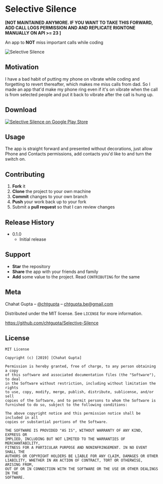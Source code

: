 # Selective Silence

**[NOT MAINTAINED ANYMORE. IF YOU WANT TO TAKE THIS FORWARD, ADD CALL LOGS PERMISSION AND AND REPLICATE RIGNTONE MANUALLY ON API >= 23	]**

An app to **NOT** miss important calls while coding

![Selective Silence](https://i.ibb.co/LvdMwRB/screenshot-github.png)

## Motivation

I have a bad habit of putting my phone on vibrate while coding and forgetting to revert thereafter, which makes me miss calls from dad. So I made an app that'd make my phone ring even if it's on vibrate when the call is from selected people and put it back to vibrate after the call is hung up.

## Download

<a href="https://play.google.com/store/apps/details?id=chtgupta.selectivesilence">![Selective Silence on Google Play Store](https://i.ibb.co/FnDzKTy/google-play-badge.png)</a>

## Usage

The app is straight forward and presented without decorations, just allow Phone and Contacts permissions, add contacts you'd like to and turn the switch on.

## Contributing

1. **Fork** it
2. **Clone** the project to your own machine
3. **Commit** changes to your own branch
4. **Push** your work back up to your fork
5. Submit a **pull request** so that I can review changes


## Release History

* 0.1.0
	* Initial release

## Support

* **Star** the repository
* **Share** the app with your friends and family
* **Add** some value to the project. Read ``CONTRIBUTING`` for the same


## Meta

Chahat Gupta – [@chtgupta](https://chtgupta.github.io) – chtgupta.be@gmail.com

Distributed under the MIT license. See ``LICENSE`` for more information.

https://github.com/chtgupta/Selective-Silence

## License

    MIT License

    Copyright (c) [2019] [Chahat Gupta]

    Permission is hereby granted, free of charge, to any person obtaining a copy
    of this software and associated documentation files (the "Software"), to deal
    in the Software without restriction, including without limitation the rights
    to use, copy, modify, merge, publish, distribute, sublicense, and/or sell
    copies of the Software, and to permit persons to whom the Software is
    furnished to do so, subject to the following conditions:

    The above copyright notice and this permission notice shall be included in all
    copies or substantial portions of the Software.

    THE SOFTWARE IS PROVIDED "AS IS", WITHOUT WARRANTY OF ANY KIND, EXPRESS OR
    IMPLIED, INCLUDING BUT NOT LIMITED TO THE WARRANTIES OF MERCHANTABILITY,
    FITNESS FOR A PARTICULAR PURPOSE AND NONINFRINGEMENT. IN NO EVENT SHALL THE
    AUTHORS OR COPYRIGHT HOLDERS BE LIABLE FOR ANY CLAIM, DAMAGES OR OTHER
    LIABILITY, WHETHER IN AN ACTION OF CONTRACT, TORT OR OTHERWISE, ARISING FROM,
    OUT OF OR IN CONNECTION WITH THE SOFTWARE OR THE USE OR OTHER DEALINGS IN THE
    SOFTWARE.


